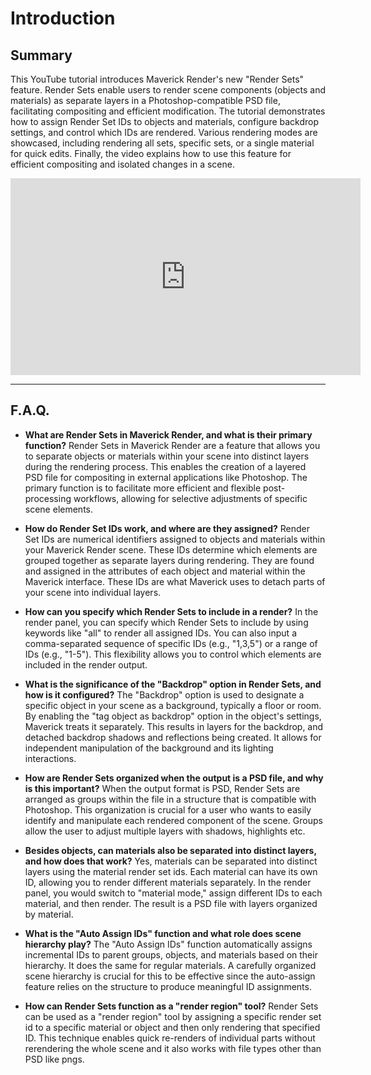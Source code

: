 # Introduction

## Summary

This YouTube tutorial introduces Maverick Render's new "Render Sets" feature. Render Sets enable users to render scene components (objects and materials) as separate layers in a Photoshop-compatible PSD file, facilitating compositing and efficient modification. The tutorial demonstrates how to assign Render Set IDs to objects and materials, configure backdrop settings, and control which IDs are rendered. Various rendering modes are showcased, including rendering all sets, specific sets, or a single material for quick edits. Finally, the video explains how to use this feature for efficient compositing and isolated changes in a scene.

<iframe width="560" height="315" src="https://www.youtube.com/embed/WShwjQ_h6vU?si=Xr1ICaALwOaZN5mP" title="YouTube video player" frameborder="0" allow="accelerometer; autoplay; clipboard-write; encrypted-media; gyroscope; picture-in-picture; web-share" referrerpolicy="strict-origin-when-cross-origin" allowfullscreen></iframe>

---

## F.A.Q.

- **What are Render Sets in Maverick Render, and what is their primary function?**
Render Sets in Maverick Render are a feature that allows you to separate objects or materials within your scene into distinct layers during the rendering process. This enables the creation of a layered PSD file for compositing in external applications like Photoshop. The primary function is to facilitate more efficient and flexible post-processing workflows, allowing for selective adjustments of specific scene elements.

- **How do Render Set IDs work, and where are they assigned?**
Render Set IDs are numerical identifiers assigned to objects and materials within your Maverick Render scene. These IDs determine which elements are grouped together as separate layers during rendering. They are found and assigned in the attributes of each object and material within the Maverick interface. These IDs are what Maverick uses to detach parts of your scene into individual layers.

- **How can you specify which Render Sets to include in a render?**
In the render panel, you can specify which Render Sets to include by using keywords like "all" to render all assigned IDs. You can also input a comma-separated sequence of specific IDs (e.g., "1,3,5") or a range of IDs (e.g., "1-5"). This flexibility allows you to control which elements are included in the render output.

- **What is the significance of the "Backdrop" option in Render Sets, and how is it configured?**
The "Backdrop" option is used to designate a specific object in your scene as a background, typically a floor or room. By enabling the "tag object as backdrop" option in the object's settings, Maverick treats it separately. This results in layers for the backdrop, and detached backdrop shadows and reflections being created. It allows for independent manipulation of the background and its lighting interactions.

- **How are Render Sets organized when the output is a PSD file, and why is this important?**
When the output format is PSD, Render Sets are arranged as groups within the file in a structure that is compatible with Photoshop. This organization is crucial for a user who wants to easily identify and manipulate each rendered component of the scene. Groups allow the user to adjust multiple layers with shadows, highlights etc.

- **Besides objects, can materials also be separated into distinct layers, and how does that work?**
Yes, materials can be separated into distinct layers using the material render set ids. Each material can have its own ID, allowing you to render different materials separately. In the render panel, you would switch to "material mode," assign different IDs to each material, and then render. The result is a PSD file with layers organized by material.

- **What is the "Auto Assign IDs" function and what role does scene hierarchy play?**
The "Auto Assign IDs" function automatically assigns incremental IDs to parent groups, objects, and materials based on their hierarchy. It does the same for regular materials. A carefully organized scene hierarchy is crucial for this to be effective since the auto-assign feature relies on the structure to produce meaningful ID assignments.

- **How can Render Sets function as a "render region" tool?**
Render Sets can be used as a "render region" tool by assigning a specific render set id to a specific material or object and then only rendering that specified ID. This technique enables quick re-renders of individual parts without rerendering the whole scene and it also works with file types other than PSD like pngs.